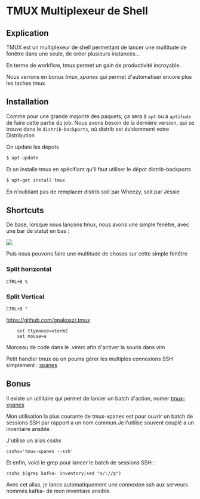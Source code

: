 # TMUX Multiplexeur de Shell

## Explication

TMUX est un multiplexeur de shell permettant de lancer une multitude de
fenêtre dans une seule, de créer plusieurs instances...

En terme de workflow, tmux permet un gain de productivité incroyable.

Nous verrons en bonus _tmux_xpanes_ qui permet d'automatiser encore plus les taches tmux

## Installation

Comme pour une grande majorité des paquets, ça sera à `apt` ou à
`aptitude` de faire cette partie du job. Nous avons besoin de la
dernière version, qui se trouve dans le `distrib-backports`, où
distrib est évidemment votre Distribution

On update les dépots

```bash
$ apt update
```

Et on installe tmux en spécifiant qu'il faut utiliser le dépot
distrib-backports

```bash
$ apt-get install tmux
```

En n'oubliant pas de remplacer distrib soit par Wheezy, soit par Jessie

## Shortcuts

De base, lorsque nous lançons tmux, nous avons une simple fenêtre, avec
une bar de statut en bas :

![](/tmux-standard.jpg)

Puis nous pouvons faire une multitude de choses sur cette simple fenêtre

### Split horizontal

```
CTRL+B %
```

### Split Vertical

```
CTRL+B "
```

<https://github.com/gpakosz/.tmux>

```
    set ttymouse=xterm2
    set mouse=a
```

Morceau de code dans le .vimrc afin d'activer la souris dans vim

Petit handler tmux où on pourra gérer les multiples connexions SSH
simplement : [xpanes](https://github.com/greymd/tmux-xpanes)

## Bonus

Il existe un utilitaire qui permet de lancer un batch d'action, nomer [tmux-xpanes](https://github.com/greymd/tmux-xpanes)

Mon utilisation la plus courante de tmux-xpanes est pour ouvrir un batch de sessions SSH par rapport a un nom commun.Je l'utilise souvent couplé a un inventaire ansible

J'utilise un alias csshx

```
csshx='tmux-xpanes --ssh'
```

Et enfin, voici le grep pour lancer le batch de sessions SSH :

```
csshx $(grep kafka- inventory|sed "s/://g")
```

Avec cet alias, je lance automatiquement une connexion ssh aux serveurs nommés kafka- de mon inventiare ansible.
